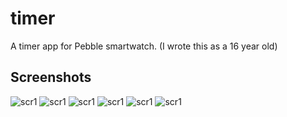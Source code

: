 # timer
A timer app for Pebble smartwatch.
(I wrote this as a 16 year old)

## Screenshots
![scr1](https://github.com/petegeste/timer/blob/master/pebble-screenshot_2013-12-25_11-44-37.png)
![scr1](https://github.com/petegeste/timer/blob/master/pebble-screenshot_2013-12-25_11-44-48.png)
![scr1](https://github.com/petegeste/timer/blob/master/pebble-screenshot_2013-12-25_11-45-03.png)
![scr1](https://github.com/petegeste/timer/blob/master/pebble-screenshot_2013-12-25_11-56-54.png)
![scr1](https://github.com/petegeste/timer/blob/master/pebble-screenshot_2013-12-25_12-07-19.png)
![scr1](https://github.com/petegeste/timer/blob/master/pebble-screenshot_2014-05-15_15-58-00.png)
